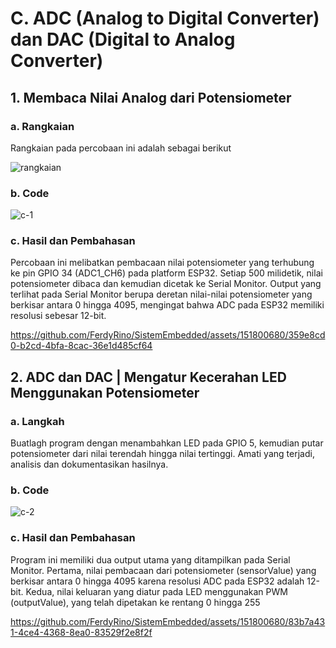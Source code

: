 # C. ADC (Analog to Digital Converter) dan DAC (Digital to Analog Converter)

## 1. Membaca Nilai Analog dari Potensiometer

### a. Rangkaian
Rangkaian pada percobaan ini adalah sebagai berikut

![rangkaian](https://github.com/FerdyRino/SistemEmbedded/assets/151800680/b1346fa5-ae9c-4646-ae3a-4571b5c2cb35)


### b. Code

![c-1](https://github.com/FerdyRino/SistemEmbedded/assets/151800680/9681c0d5-31d7-4592-92f7-1c70be95a174)


### c. Hasil dan Pembahasan
Percobaan ini melibatkan pembacaan nilai potensiometer yang terhubung ke pin GPIO 34 (ADC1_CH6) pada platform ESP32. Setiap 500 milidetik, nilai potensiometer dibaca dan kemudian dicetak ke Serial Monitor. Output yang terlihat pada Serial Monitor berupa deretan nilai-nilai potensiometer yang berkisar antara 0 hingga 4095, mengingat bahwa ADC pada ESP32 memiliki resolusi sebesar 12-bit.

https://github.com/FerdyRino/SistemEmbedded/assets/151800680/359e8cd0-b2cd-4bfa-8cac-36e1d485cf64




## 2. ADC dan DAC | Mengatur Kecerahan LED Menggunakan Potensiometer

### a. Langkah
Buatlagh program dengan menambahkan LED pada GPIO 5, kemudian putar potensiometer dari nilai terendah hingga 
nilai tertinggi. Amati yang terjadi, analisis dan dokumentasikan hasilnya.



### b. Code

![c-2](https://github.com/FerdyRino/SistemEmbedded/assets/151800680/b03f5eed-240a-44ae-a572-043a096e16d0)


### c. Hasil dan Pembahasan
Program ini memiliki dua output utama yang ditampilkan pada Serial Monitor. Pertama, nilai pembacaan dari potensiometer (sensorValue) yang berkisar antara 0 hingga 4095 karena resolusi ADC pada ESP32 adalah 12-bit. Kedua, nilai keluaran yang diatur pada LED menggunakan PWM (outputValue), yang telah dipetakan ke rentang 0 hingga 255

https://github.com/FerdyRino/SistemEmbedded/assets/151800680/83b7a431-4ce4-4368-8ea0-83529f2e8f2f

